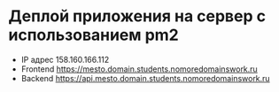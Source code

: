 # Деплой приложения на сервер с использованием pm2

- IP адрес 158.160.166.112
- Frontend https://mesto.domain.students.nomoredomainswork.ru
- Backend https://api.mesto.domain.students.nomoredomainswork.ru
